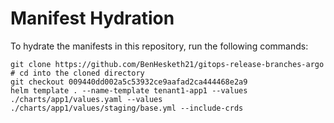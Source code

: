 # Manifest Hydration

To hydrate the manifests in this repository, run the following commands:

```shell
git clone https://github.com/BenHesketh21/gitops-release-branches-argo
# cd into the cloned directory
git checkout 009440dd002a5c53932ce9aafad2ca444468e2a9
helm template . --name-template tenant1-app1 --values ./charts/app1/values.yaml --values ./charts/app1/values/staging/base.yml --include-crds
```

